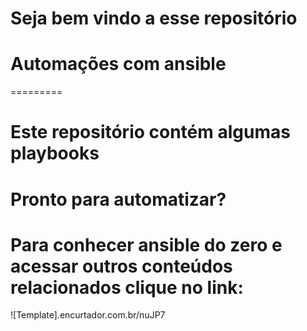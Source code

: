 # Seja bem vindo a esse repositório

# Automações com ansible

=========

# Este repositório contém algumas playbooks 

# Pronto para automatizar?

# Para conhecer ansible do zero e acessar outros conteúdos relacionados clique no link:
![Template].encurtador.com.br/nuJP7
